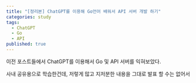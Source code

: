 ```yaml
---
title: "[정리본] ChatGPT를 이용해 Go언어 배워서 API 서버 개발 하기"
categories: study
tags:
  - ChatGPT
  - Go
  - API
published: true
---
```

이전 포스트들에서 ChatGPT를 이용해서 Go 및 API 서버를 익혀보았다.

사내 공유용으로 학습한건데, 저렇게 많고 지저분한 내용을 그대로 발표 할 수는 없어서

